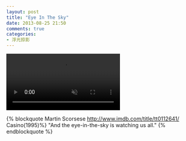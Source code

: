 ```yaml
---
layout: post
title: "Eye In The Sky"
date: 2013-08-25 21:50
comments: true
categories:
- 浮光掠影
---
```


<video autoplay loop muted playsinline>
    <source src="/downloads/video/movie_clips/eye_in_the_sky.mp4" type="video/mp4">
    <p>Your browser doesn't support this embedded video.</p>
</video>

{% blockquote Martin Scorsese http://www.imdb.com/title/tt0112641/ Casino(1995)%}
"And the eye-in-the-sky is watching us all."
{% endblockquote %}